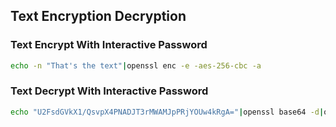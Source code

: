 ## Text Encryption Decryption

### Text Encrypt With Interactive Password
```sh
echo -n "That's the text"|openssl enc -e -aes-256-cbc -a
```

### Text Decrypt With Interactive Password
```sh
echo "U2FsdGVkX1/QsvpX4PNADJT3rMWAMJpPRjYOUw4kRgA="|openssl base64 -d|openssl enc -d -aes-256-cbc
```
